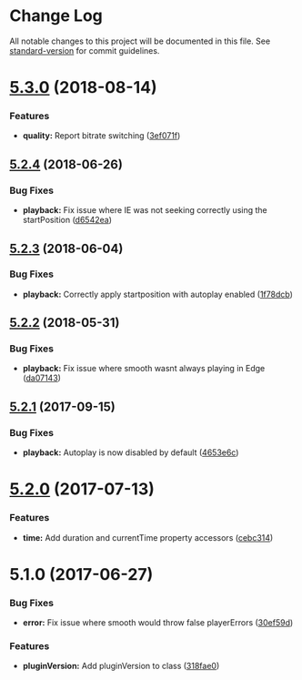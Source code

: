 # Change Log

All notable changes to this project will be documented in this file. See [standard-version](https://github.com/conventional-changelog/standard-version) for commit guidelines.

<a name="5.3.0"></a>
# [5.3.0](https://github.com/meisterplayer/media-smooth/compare/v5.2.4...v5.3.0) (2018-08-14)


### Features

* **quality:** Report bitrate switching ([3ef071f](https://github.com/meisterplayer/media-smooth/commit/3ef071f))



<a name="5.2.4"></a>
## [5.2.4](https://github.com/meisterplayer/media-smooth/compare/v5.2.3...v5.2.4) (2018-06-26)


### Bug Fixes

* **playback:** Fix issue where IE was not seeking correctly using the startPosition ([d6542ea](https://github.com/meisterplayer/media-smooth/commit/d6542ea))



<a name="5.2.3"></a>
## [5.2.3](https://github.com/meisterplayer/media-smooth/compare/v5.2.2...v5.2.3) (2018-06-04)


### Bug Fixes

* **playback:** Correctly apply startposition with autoplay enabled ([1f78dcb](https://github.com/meisterplayer/media-smooth/commit/1f78dcb))



<a name="5.2.2"></a>
## [5.2.2](https://github.com/meisterplayer/media-smooth/compare/v5.2.1...v5.2.2) (2018-05-31)


### Bug Fixes

* **playback:** Fix issue where smooth wasnt always playing in Edge ([da07143](https://github.com/meisterplayer/media-smooth/commit/da07143))



<a name="5.2.1"></a>
## [5.2.1](https://github.com/meisterplayer/media-smooth/compare/v5.2.0...v5.2.1) (2017-09-15)


### Bug Fixes

* **playback:** Autoplay is now disabled by default ([4653e6c](https://github.com/meisterplayer/media-smooth/commit/4653e6c))



<a name="5.2.0"></a>
# [5.2.0](https://github.com/meisterplayer/media-smooth/compare/v5.1.0...v5.2.0) (2017-07-13)


### Features

* **time:** Add duration and currentTime property accessors ([cebc314](https://github.com/meisterplayer/media-smooth/commit/cebc314))



<a name="5.1.0"></a>
# 5.1.0 (2017-06-27)


### Bug Fixes

* **error:** Fix issue where smooth would throw false playerErrors ([30ef59d](https://github.com/meisterplayer/media-smooth/commit/30ef59d))


### Features

* **pluginVersion:** Add pluginVersion to class ([318fae0](https://github.com/meisterplayer/media-smooth/commit/318fae0))
